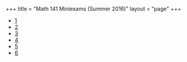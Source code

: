 +++
title = "Math 141 Miniexams (Summer 2016)"
layout = "page"
+++

* [1](/teaching/141-sum16/miniexams/me1.pdf)
* [2](/teaching/141-sum16/miniexams/me2.pdf)
* [3](/teaching/141-sum16/miniexams/me3.pdf)
* [4](/teaching/141-sum16/miniexams/me4.pdf)
* [5](/teaching/141-sum16/miniexams/me5.pdf)
* [6](/teaching/141-sum16/miniexams/me6.pdf)
